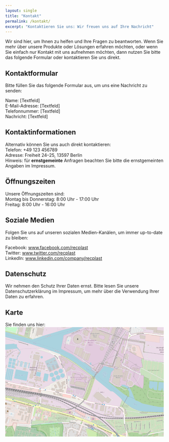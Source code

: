 ```yaml
---
layout: single
title: "Kontakt"
permalink: /kontakt/
excerpt: "Kontaktieren Sie uns: Wir freuen uns auf Ihre Nachricht"
---
```


Wir sind hier, um Ihnen zu helfen und Ihre Fragen zu beantworten. Wenn Sie mehr über unsere Produkte oder Lösungen erfahren möchten, oder wenn Sie einfach nur Kontakt mit uns aufnehmen möchten, dann nutzen Sie bitte das folgende Formular oder kontaktieren Sie uns direkt. 

## Kontaktformular
Bitte füllen Sie das folgende Formular aus, um uns eine Nachricht zu senden: 

Name: [Textfeld]  
E-Mail-Adresse: [Textfeld]  
Telefonnummer: [Textfeld]  
Nachricht: [Textfeld]
     
## Kontaktinformationen
Alternativ können Sie uns auch direkt kontaktieren:  
Telefon: +49 123 456789  
Adresse: Freiheit 24–25, 13597 Berlin  
Hinweis: für **ernstgemeinte** Anfragen beachten Sie bitte die ernstgemeinten Angaben im Impressum.
                                                                                                     
## Öffnungszeiten
Unsere Öffnungszeiten sind:  
Montag bis Donnerstag: 8:00 Uhr - 17:00 Uhr  
Freitag: 8:00 Uhr - 16:00 Uhr
     

## Soziale Medien
Folgen Sie uns auf unseren sozialen Medien-Kanälen, um immer up-to-date zu bleiben: 

Facebook: www.facebook.com/recplast  
Twitter: www.twitter.com/recplast  
LinkedIn: www.linkedin.com/company/recplast 
     

## Datenschutz
Wir nehmen den Schutz Ihrer Daten ernst. Bitte lesen Sie unsere Datenschutzerklärung im Impressum, um mehr über die Verwendung Ihrer Daten zu erfahren. 

## Karte
Sie finden uns hier:
[![Ein Ausschnitt einer OpenStreetmap Karte, die die Müllverbrennung Ruhleben in Berlin zeigt](/assets/karte.png)](https://www.openstreetmap.org/#map=16/52.52949/13.23876)

